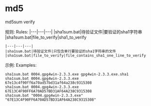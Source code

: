 # md5
md5sum verify

规则:
Rules:
	|---|---|---|
    |sha1sum.bat|待验证文件|要验证的sha1字符串
    |sha1sum.bat|file_to_verify|sha1_to_verify

 	|---|---|---|
    |sha1sum.bat|待验证文件|只包含单行要验证的sha1字符串的文件
    |sha1sum.bat|file_to_verify|file_contains_sha1_one_line_to_verify

示例:
Examples:

    sha1sum.bat 0004.gpg4win-2.3.3.exe gpg4win-2.3.3.exe.sha1
    sha1sum.bat 0004.gpg4win-2.3.3.exe 67e13c4f90ff6a70ad57bd31af64a238c9315308
    sha1sum.bat 0004.gpg4win-2.3.3.exe 67E13C4F90FF6A70AD57BD31AF64A238C9315308
    sha1sum.bat "0004.gpg4win-2.3.3.exe" "67E13C4F90FF6A70AD57BD31AF64A238C9315308"
